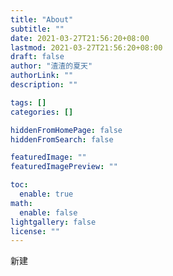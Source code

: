 ```yaml
---
title: "About"
subtitle: ""
date: 2021-03-27T21:56:20+08:00
lastmod: 2021-03-27T21:56:20+08:00
draft: false
author: "渣渣的夏天"
authorLink: ""
description: ""

tags: []
categories: []

hiddenFromHomePage: false
hiddenFromSearch: false

featuredImage: ""
featuredImagePreview: ""

toc:
  enable: true
math:
  enable: false
lightgallery: false
license: ""
---
```


新建

<!--more-->
